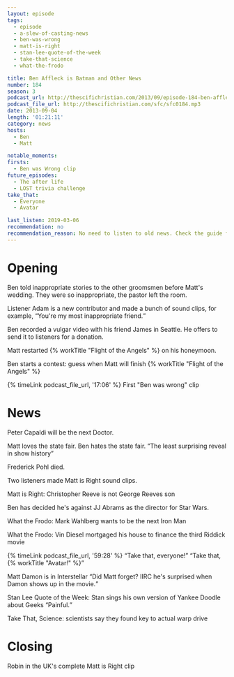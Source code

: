```yaml
---
layout: episode
tags:
  - episode
  - a-slew-of-casting-news
  - ben-was-wrong
  - matt-is-right
  - stan-lee-quote-of-the-week
  - take-that-science
  - what-the-frodo

title: Ben Affleck is Batman and Other News
number: 184
season: 3
podcast_url: http://thescifichristian.com/2013/09/episode-184-ben-affleck-is-batman-and-other-news/
podcast_file_url: http://thescifichristian.com/sfc/sfc0184.mp3
date: 2013-09-04
length: '01:21:11'
category: news
hosts:
  - Ben
  - Matt

notable_moments:
firsts:
  - Ben was Wrong clip
future_episodes:
  - The after life
  - LOST trivia challenge
take_that:
  - Everyone
  - Avatar

last_listen: 2019-03-06
recommendation: no
recommendation_reason: No need to listen to old news. Check the guide for what's interesting in hindsight.|Any notable feedback is included in the guide.
---
```

# Opening
Ben told inappropriate stories to the other groomsmen before Matt's wedding. They were so inappropriate, the pastor left the room.

Listener Adam is a new contributor and made a bunch of sound clips, for example, <q class="matt inline">You're my most inappropriate friend.</q>

Ben recorded a vulgar video with his friend James in Seattle. He offers to send it to listeners for a donation.

Matt restarted {% workTitle "Flight of the Angels" %} on his honeymoon.

Ben starts a contest: guess when Matt will finish {% workTitle "Flight of the Angels" %}

{% timeLink podcast_file_url, '17:06' %} First "Ben was wrong" clip



# News

Peter Capaldi will be the next Doctor.

Matt loves the state fair. Ben hates the state fair. <q class="archivist inline">The least surprising reveal in show history</q>

Frederick Pohl died. 

Two listeners made Matt is Right sound clips.

Matt is Right: Christopher Reeve is not George Reeves son

Ben has decided he's against JJ Abrams as the director for Star Wars.

What the Frodo: Mark Wahlberg wants to be the next Iron Man 

What the Frodo: Vin Diesel mortgaged his house to finance the third Riddick movie

<div class="quote">
  {% timeLink podcast_file_url, '59:28' %}
  <q class="ben">Take that, everyone!</q>
  <q class="matt">Take that, {% workTitle "Avatar!" %}</q>
</div>

Matt Damon is in Interstellar <q class="archivist inline">Did Matt forget? IIRC he's surprised when Damon shows up in the movie.</q>

Stan Lee Quote of the Week: Stan sings his own version of Yankee Doodle about Geeks <q class="archivist inline">Painful.</q>

Take That, Science: scientists say they found key to actual warp drive



# Closing

Robin in the UK's complete Matt is Right clip
